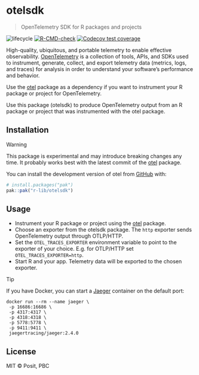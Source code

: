 
<!-- README.md is generated from README.Rmd. Please edit that file -->

# otelsdk

> OpenTelemetry SDK for R packages and projects

<!-- badges: start -->

![lifecycle](https://lifecycle.r-lib.org/articles/figures/lifecycle-experimental.svg)
[![R-CMD-check](https://github.com/r-lib/otelsdk/actions/workflows/R-CMD-check.yaml/badge.svg)](https://github.com/r-lib/otelsdk/actions/workflows/R-CMD-check.yaml)
[![Codecov test
coverage](https://codecov.io/gh/r-lib/otelsdk/graph/badge.svg?token=GAqo3S38e7)](https://codecov.io/gh/r-lib/otelsdk)
<!-- badges: end -->

High-quality, ubiquitous, and portable telemetry to enable effective
observability. [OpenTelemetry](https://opentelemetry.io/docs/) is a
collection of tools, APIs, and SDKs used to instrument, generate,
collect, and export telemetry data (metrics, logs, and traces) for
analysis in order to understand your software’s performance and
behavior.

Use the [otel](https://github.com/r-lib/otel) package as a dependency if
you want to instrument your R package or project for OpenTelemetry.

Use this package (otelsdk) to produce OpenTelemetry output from an R
package or project that was instrumented with the otel package.

## Installation

> [!WARNING]
> This package is experimental and may introduce breaking
> changes any time. It probably works best with the latest commit of the
> [otel](https://github.com/r-lib/otel) package.

You can install the development version of otel from
[GitHub](https://github.com/) with:

``` r
# install.packages("pak")
pak::pak("r-lib/otelsdk")
```

## Usage

- Instrument your R package or project using the
  [otel](https://github.com/r-lib/otel) package.
- Choose an exporter from the otelsdk package. The `http` exporter sends
  OpenTelemetry output through OTLP/HTTP.
- Set the `OTEL_TRACES_EXPORTER` environment variable to point to the
  exporter of your choice. E.g. for OTLP/HTTP set
  `OTEL_TRACES_EXPORTER=http`.
- Start R and your app. Telemetry data will be exported to the chosen
  exporter.

> [!TIP]
> If you have Docker, you can start a
> [Jaeger](https://www.jaegertracing.io/) container on the default port:
>
>     docker run --rm --name jaeger \
>      -p 16686:16686 \
>      -p 4317:4317 \
>      -p 4318:4318 \
>      -p 5778:5778 \
>      -p 9411:9411 \
>      jaegertracing/jaeger:2.4.0

## License

MIT © Posit, PBC
